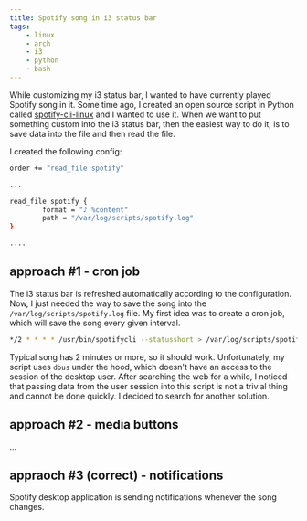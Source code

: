 ```yaml
---
title: Spotify song in i3 status bar
tags:
    - linux
    - arch
    - i3
    - python
    - bash
---
```


While customizing my i3 status bar, I wanted to have currently played Spotify song in it. Some time ago, I created an open source script in Python called [spotify-cli-linux](https://github.com/pwittchen/spotify-cli-linux) and I wanted to use it. When we want to put something custom into the i3 status bar, then the easiest way to do it, is to save data into the file and then read the file.

I created the following config:

```bash
order += "read_file spotify"

...

read_file spotify {
        format = "♪ %content"
        path = "/var/log/scripts/spotify.log"
}

....
```

## approach #1 - cron job

The i3 status bar is refreshed automatically according to the configuration. Now, I just needed the way to save the song into the `/var/log/scripts/spotify.log` file. My first idea was to create a cron job, which will save the song every given interval.


```bash
*/2 * * * * /usr/bin/spotifycli --statusshort > /var/log/scripts/spotify.log
```

Typical song has 2 minutes or more, so it should work. Unfortunately, my script uses `dbus` under the hood, which doesn't have an access to the session of the desktop user. After searching the web for a while, I noticed that passing data from the user session into this script is not a trivial thing and cannot be done quickly. I decided to search for another solution.

## approach #2 - media buttons

...

## appraoch #3 (correct) - notifications

Spotify desktop application is sending notifications whenever the song changes.
